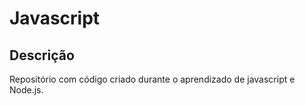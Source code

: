 # Javascript

## Descrição

Repositório com código criado durante o aprendizado de javascript e Node.js.
